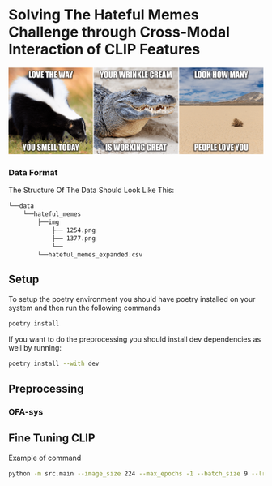 # Solving The Hateful Memes Challenge through Cross-Modal Interaction of CLIP Features

<img src='readme_images/hateful_memes.png' width=1501>

### Data Format

The Structure Of The Data Should Look Like This:
```
└──data
    └──hateful_memes
        ├──img
            ├── 1254.png
            ├── 1377.png
            └── 
        └──hateful_memes_expanded.csv
```

## Setup 

To setup the poetry environment you should have poetry installed on your system and then run the following commands
```bash
poetry install
```
If you want to do the preprocessing you should install dev dependencies as well by running:
```bash
poetry install --with dev
```

## Preprocessing

### OFA-sys


## Fine Tuning CLIP
Example of command
```bash
python -m src.main --image_size 224 --max_epochs -1 --batch_size 9 --lr 1e-4
```